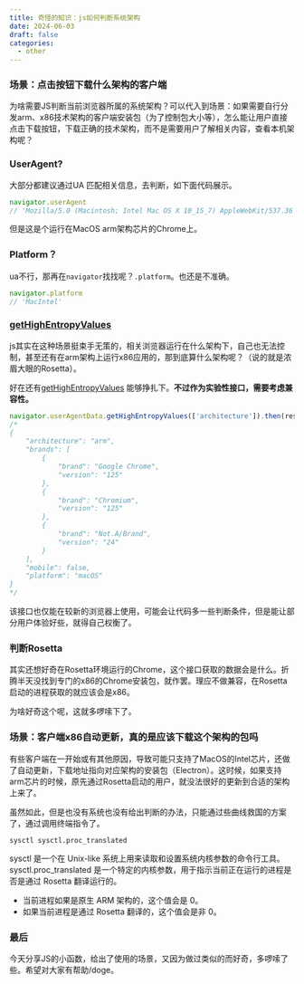 ```yaml
---
title: 奇怪的知识：js如何判断系统架构
date: 2024-06-03
draft: false
categories:
  - other
---
```


### 场景：点击按钮下载什么架构的客户端
为啥需要JS判断当前浏览器所属的系统架构？可以代入到场景：如果需要自行分发arm、x86技术架构的客户端安装包（为了控制包大小等），怎么能让用户直接点击下载按钮，下载正确的技术架构，而不是需要用户了解相关内容，查看本机架构呢？

### UserAgent?
大部分都建议通过UA 匹配相关信息，去判断，如下面代码展示。
```js
navigator.userAgent
// 'Mozilla/5.0 (Macintosh; Intel Mac OS X 10_15_7) AppleWebKit/537.36 (KHTML, like Gecko) Chrome/125.0.0.0 Safari/537.36'
```
但是这是个运行在MacOS arm架构芯片的Chrome上。

### Platform？
ua不行，那再在`navigator`找找呢？`.platform`。也还是不准确。
```js
navigator.platform
// 'MacIntel'
```
### [getHighEntropyValues](https://developer.mozilla.org/zh-CN/docs/Web/API/NavigatorUAData/getHighEntropyValues)
js其实在这种场景挺束手无策的，相关浏览器运行在什么架构下，自己也无法控制，甚至还有在arm架构上运行x86应用的，那到底算什么架构呢？（说的就是浓眉大眼的Rosetta）。

好在还有[getHighEntropyValues](https://developer.mozilla.org/zh-CN/docs/Web/API/NavigatorUAData/getHighEntropyValues) 能够挣扎下。**不过作为实验性接口，需要考虑兼容性。**
```js
navigator.userAgentData.getHighEntropyValues(['architecture']).then(res => console.log(res))
/*
{
    "architecture": "arm",
    "brands": [
        {
            "brand": "Google Chrome",
            "version": "125"
        },
        {
            "brand": "Chromium",
            "version": "125"
        },
        {
            "brand": "Not.A/Brand",
            "version": "24"
        }
    ],
    "mobile": false,
    "platform": "macOS"
}
*/
```

该接口也仅能在较新的浏览器上使用，可能会让代码多一些判断条件，但是能让部分用户体验好些，就得自己权衡了。

### 判断Rosetta
其实还想好奇在Rosetta环境运行的Chrome，这个接口获取的数据会是什么。折腾半天没找到专门的x86的Chrome安装包，就作罢。理应不做兼容，在Rosetta启动的进程获取的就应该会是x86。

为啥好奇这个呢，这就多啰嗦下了。

### 场景：客户端x86自动更新，真的是应该下载这个架构的包吗
有些客户端在一开始或有其他原因，导致可能只支持了MacOS的Intel芯片，还做了自动更新，下载地址指向对应架构的安装包（Electron）。这时候，如果支持arm芯片的时候，原先通过Rosetta启动的用户，就没法很好的更新到合适的架构上来了。

虽然如此，但是也没有系统也没有给出判断的办法，只能通过些曲线救国的方案了，通过调用终端指令了。

```iterm
sysctl sysctl.proc_translated
```
sysctl 是一个在 Unix-like 系统上用来读取和设置系统内核参数的命令行工具。sysctl.proc_translated 是一个特定的内核参数，用于指示当前正在运行的进程是否是通过 Rosetta 翻译运行的。
- 当前进程如果是原生 ARM 架构的，这个值会是 0。
- 如果当前进程是通过 Rosetta 翻译的，这个值会是非 0。

### 最后
今天分享JS的小函数，给出了使用的场景，又因为做过类似的而好奇，多啰嗦了些。希望对大家有帮助/doge。
